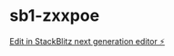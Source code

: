 # sb1-zxxpoe

[Edit in StackBlitz next generation editor ⚡️](https://stackblitz.com/~/github.com/waindayen/sb1-zxxpoe)